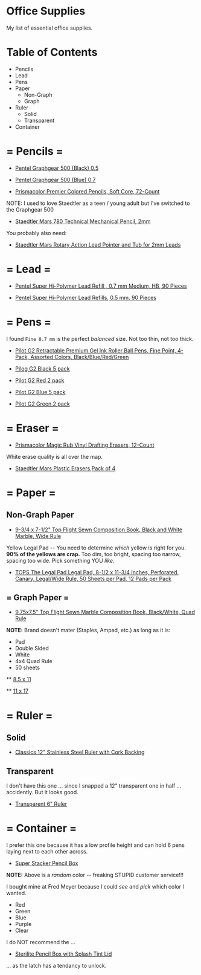 # Office Supplies

My list of essential office supplies.


# Table of Contents

* Pencils
* Lead
* Pens
* Paper
  * Non-Graph
  * Graph
* Ruler
  * Solid
  * Transparent
* Container


# = Pencils =

* [Pentel Graphgear 500 (Black) 0.5](https://www.amazon.com/Pentel-GraphGear-Automatic-Drafting-PG525A/dp/B0006HXQXA/)


* [Pentel Graphgear 500 (Blue) 0.7](https://www.amazon.com/Pentel-GraphGear-Automatic-Drafting-PG525A/dp/B0006OM2RE/)


* [Prismacolor Premier Colored Pencils, Soft Core, 72-Count](https://www.amazon.com/Prismacolor-Premier-Colored-Pencils-72-Count/dp/B000E23RSQ/)



NOTE: I used to love Staedtler as a teen / young adult but I've switched to the Graphgear 500


* [Staedtler Mars 780 Technical Mechanical Pencil, 2mm](https://www.amazon.com/Staedtler-Technical-Mechanical-Pencil-780BK/dp/B000YQEFGU/)


You probably also need:

* [Staedtler Mars Rotary Action Lead Pointer and Tub for 2mm Leads](https://www.amazon.com/gp/product/B002EL9J50/)


# = Lead =

* [Pentel Super Hi-Polymer Lead Refill , 0.7 mm Medium, HB, 90 Pieces](https://www.amazon.com/gp/product/B0016P2A5G/)


* [Pentel Super Hi-Polymer Lead Refills, 0.5 mm, 90 Pieces](https://www.amazon.com/gp/product/B001B0D9QK/)


#   = Pens =

I found `Fine 0.7 mm` is the perfect _balanced_ size. Not too thin, not too thick.


* [Pilot G2 Retractable Premium Gel Ink Roller Ball Pens, Fine Point, 4-Pack, Assorted Colors, Black/Blue/Red/Green](https://www.amazon.com/Pilot-Retractable-Premium-Roller-31299/dp/B001CD7K84/)

* [Pilog G2 Black 5 pack](https://www.amazon.com/Pilot-Retractable-Premium-Roller-31299/dp/B0058NN4C0/)

* [Pilot G2 Red 2 pack](https://www.amazon.com/dp/B00WMDLO5S/)

* [Pilot G2 Blue 5 pack](https://www.amazon.com/Pilot-Retractable-Premium-Roller-31299/dp/B0058NNAM4/)

* [Pilot G2 Green 2 pack](https://www.amazon.com/dp/B00WMDLO5S/)



# = Eraser =

* [Prismacolor Magic Rub Vinyl Drafting Erasers, 12-Count](https://www.amazon.com/Prismacolor-Magic-Drafting-Erasers-12-Count/dp/B00006IFAY/)


White erase quality is all over the map.


* [Staedtler Mars Plastic Erasers,Pack of 4](https://www.amazon.com/gp/product/B00NC5MW7O/)



# = Paper =

## Non-Graph Paper


* [9-3/4 x 7-1/2" Top Flight Sewn Composition Book, Black and White Marble, Wide Rule](https://www.amazon.com/Top-Flight-Composition-Marble-Sheets/dp/B005RTDDM6/)



Yellow Legal Pad -- You need to determine _which_ yellow is right for you. **90% of the yellows are crap.** Too dim, too bright, spacing too narrow, spacing too wide. Pick something YOU _like._


* [TOPS The Legal Pad Legal Pad, 8-1/2 x 11-3/4 Inches, Perforated, Canary, Legal/Wide Rule, 50 Sheets per Pad, 12 Pads per Pack](https://www.amazon.com/Legal-Inches-Perforated-Canary-Sheets/dp/B0006HWRK8/)


## = Graph Paper =

* [9.75x7.5" Top Flight Sewn Marble Composition Book, Black/White, Quad Rule](https://www.amazon.com/Top-Flight-Composition-Squares-41320/dp/B003I869B0/)



**NOTE:** Brand doesn't mater (Staples, Ampad, etc.) as long as it is: 

 * Pad
 * Double Sided
 * White
 * 4x4 Quad Rule
 * 50 sheets


** [8.5 x 11](https://www.amazon.com/Section-Squares-Quadrille-Letter-35041/dp/B00094AMAU/)

** [11 x 17](https://www.amazon.com/Ampad-Quadrille-Double-Sheets-22-037/dp/B00275QXLG/)



# = Ruler =

## Solid

* [Classics 12" Stainless Steel Ruler with Cork Backing](https://www.amazon.com/Classics-Stainless-Steel-Backing-TPG-152/dp/B010CEEQTY/)



## Transparent


I don't have this one ... since I snapped a 12" transparent one in half ... accidently. But it looks good.

* [Transparent 6" Ruler](https://www.amazon.com/eBoot-Plastic-Straight-Rulers-Transparent/dp/B06XHHHF51/)


# = Container =


I prefer this one because it has a low profile height and can hold 6 pens laying next to each other across.

* [Super Stacker Pencil Box](https://www.amazon.com/ADVANTUS-Stacker-Pencil-Inches-34365/dp/B00NU7NWGO/)


**NOTE:** Above is a _random_ color -- freaking STUPID customer service!!!

I bought mine at Fred Meyer because I could _see_ and _pick_ which color I wanted.

  * Red
  * Green
  * Blue
  * Purple
  * Clear

I do NOT recommend the ...

* [Sterilite Pencil Box with Splash Tint Lid](https://www.amazon.com/Sterilite-Pencil-Splash-Tint-17224812/dp/B00453MS12/)

... as the latch has a tendancy to unlock.
